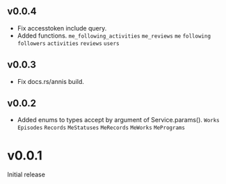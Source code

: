 v0.0.4
---------------
- Fix accesstoken include query.
- Added functions. `me_following_activities` `me_reviews` `me` `following` `followers` `activities` `reviews` `users`

v0.0.3
---------------
- Fix docs.rs/annis build.

v0.0.2
---------------
- Added enums to types accept by argument of Service.params(). `Works` `Episodes` `Records` `MeStatuses` `MeRecords` `MeWorks` `MePrograms`   

v0.0.1
===============
Initial release